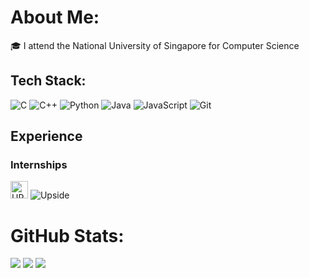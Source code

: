 # About Me:

🎓 I attend the National University of Singapore for Computer Science<br>

## Tech Stack:

![C](https://img.shields.io/badge/c-%23808080.svg?style=for-the-badge&logo=c&logoColor=white)
![C++](https://img.shields.io/badge/c++-%2300599C.svg?style=for-the-badge&logo=c%2B%2B&logoColor=white)
![Python](https://img.shields.io/badge/python-%233776AB?style=for-the-badge&logo=python&logoColor=white)
![Java](https://img.shields.io/badge/java-%23F7DF1E.svg?style=for-the-badge&logo=coffeescript&logoColor=black)
![JavaScript](https://img.shields.io/badge/javascript-%23323330.svg?style=for-the-badge&logo=javascript&logoColor=%23F7DF1E)
![Git](https://img.shields.io/badge/Git-%23F05032.svg?style=for-the-badge&logo=git&logoColor=white)

## Experience

### Internships

<img src="https://media.licdn.com/dms/image/v2/D4E0BAQFmHLFQa86TeQ/company-logo_200_200/company-logo_200_200/0/1712361559830/upside_robotics_logo?e=2147483647&v=beta&t=m5t8lFWB9f78jGf6gynRwkKcJEGh9_kunUYtYiTo6ys" alt="UPSIDE" width="28" height="28"> ![Upside](https://img.shields.io/badge/Software_Engineering_Intern-%23c5f53f?style=for-the-badge)

# GitHub Stats:

![](https://github-readme-stats.vercel.app/api?username=RB9823&theme=react&hide_border=false&include_all_commits=true&count_private=true)
![](https://github-readme-streak-stats.herokuapp.com/?user=RB9823&theme=react&hide_border=false)
![](https://github-readme-stats.vercel.app/api/top-langs/?username=RB9823&theme=react&hide_border=false&include_all_commits=true&count_private=true&layout=compact)
